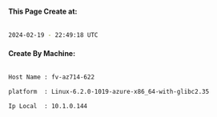 
   
#### This Page Create at:

```bash

2024-02-19 - 22:49:18 UTC

```

#### Create By Machine:

```bash

Host Name : fv-az714-622

platform  : Linux-6.2.0-1019-azure-x86_64-with-glibc2.35

Ip Local  : 10.1.0.144

```

